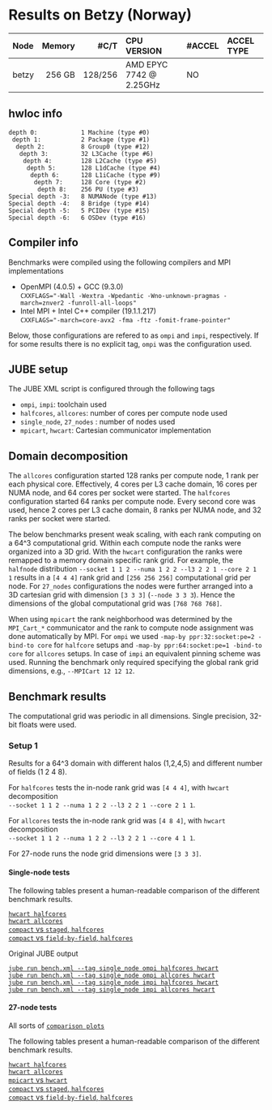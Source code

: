 # Results on Betzy (Norway)

|Node   |Memory |#C/T    |CPU VERSION             | #ACCEL  |ACCEL TYPE|
|:------|------:|-------:|:-----------------------|:--------|:---------|
|betzy  |256 GB |128/256 |AMD EPYC 7742 @ 2.25GHz |NO       |          |

## hwloc info

```
depth 0:            1 Machine (type #0)
 depth 1:           2 Package (type #1)
  depth 2:          8 Group0 (type #12)
   depth 3:         32 L3Cache (type #6)
    depth 4:        128 L2Cache (type #5)
     depth 5:       128 L1dCache (type #4)
      depth 6:      128 L1iCache (type #9)
       depth 7:     128 Core (type #2)
        depth 8:    256 PU (type #3)
Special depth -3:   8 NUMANode (type #13)
Special depth -4:   8 Bridge (type #14)
Special depth -5:   5 PCIDev (type #15)
Special depth -6:   6 OSDev (type #16)
```

## Compiler info
Benchmarks were compiled using the following compilers and MPI implementations

* OpenMPI (4.0.5) + GCC (9.3.0)  
  `CXXFLAGS="-Wall -Wextra -Wpedantic -Wno-unknown-pragmas -march=znver2 -funroll-all-loops"`
* Intel MPI + Intel C++ compiler (19.1.1.217)  
  `CXXFLAGS="-march=core-avx2 -fma -ftz -fomit-frame-pointer"`

Below, those configurations are refered to as `ompi` and `impi`, respectively. If for some results there is no explicit tag,
`ompi` was the configuration used.

## JUBE setup
The JUBE XML script is configured through the following tags

* `ompi`, `impi`: toolchain used
* `halfcores`, `allcores`: number of cores per compute node used
* `single_node`, `27_nodes` : number of nodes used
* `mpicart`, `hwcart`: Cartesian communicator implementation

## Domain decomposition

The `allcores` configuration started 128 ranks per compute node, 1 rank per each physical core.
Effectively, 4 cores per L3 cache domain, 16 cores per NUMA node, and 64 cores per socket were started.
The `halfcores` configuration started 64 ranks per compute node. Every second core was used, 
hence 2 cores per L3 cache domain, 8 ranks per NUMA node, and 32 ranks per socket were started.

The below benchmarks present weak scaling, with each rank computing on a 64^3 computational grid.
Within each compute node the ranks were organized into a 3D grid. With the `hwcart` configuration 
the ranks were remapped to a memory domain specific rank grid. For example, the `halfnode` distribution
`--socket 1 1 2 --numa 1 2 2 --l3 2 2 1 --core 2 1 1` results in a `[4 4 4]` rank grid and `[256 256 256]` 
computational grid per node. For `27_nodes` configurations the nodes were further arranged into a 
3D cartesian grid with dimension `[3 3 3]` (`--node 3 3 3`).
Hence the dimensions of the global computational grid was `[768 768 768]`.

When using `mpicart` the rank neighborhood was determined by the `MPI_Cart_*` communicator
and the rank to compute node assignment was done automatically by MPI. For `ompi` we used
`-map-by ppr:32:socket:pe=2 -bind-to core` for `halfcore` setups and `-map-by ppr:64:socket:pe=1 -bind-to core` for 
`allcores` setups. In case of `impi` an equivalent pinning scheme was used. Running the benchmark
only required specifying the global rank grid dimensions, e.g., `--MPICart 12 12 12`.

## Benchmark results
The computational grid was periodic in all dimensions. Single precision, 32-bit floats were used.

### Setup 1

Results for a 64^3 domain with different halos (1,2,4,5) and different number of fields
(1 2 4 8).

For `halfcores` tests the in-node rank grid was `[4 4 4]`, with `hwcart` decomposition  
`--socket 1 1 2 --numa 1 2 2 --l3 2 2 1 --core 2 1 1`.

For `allcores` tests the in-node rank grid was `[4 8 4]`, with `hwcart` decomposition  
`--socket 1 1 2 --numa 1 2 2 --l3 2 2 1 --core 4 1 1`.

For 27-node runs the node grid dimensions were `[3 3 3]`.

#### Single-node tests

The following tables present a human-readable comparison of the different benchmark results.

[`hwcart halfcores`](single_node/halo_fields_halfcores.md)  
[`hwcart allcores`](single_node/halo_fields_allcores.md)  
[`compact` vs `staged`, `halfcores`](single_node/staged.md)  
[`compact` vs `field-by-field`, `halfcores`](single_node/sequence.md)  

Original JUBE output

[`jube run bench.xml --tag single_node ompi halfcores hwcart`](single_node/jube_0.md)  
[`jube run bench.xml --tag single_node ompi allcores hwcart`](single_node/jube_1.md)  
[`jube run bench.xml --tag single_node impi halfcores hwcart`](single_node/jube_2.md)  
[`jube run bench.xml --tag single_node impi allcores hwcart`](single_node/jube_3.md)  

#### 27-node tests

All sorts of [`comparison plots`](27_nodes/plots.md)  

The following tables present a human-readable comparison of the different benchmark results.

[`hwcart halfcores`](27_nodes/halo_fields_halfcores.md)  
[`hwcart allcores`](27_nodes/halo_fields_allcores.md)  
[`mpicart` vs `hwcart`](27_nodes/mpicart_vs_hwcart.md)  
[`compact` vs `staged`, `halfcores`](27_nodes/staged.md)  
[`compact` vs `field-by-field`, `halfcores`](27_nodes/sequence.md)  
